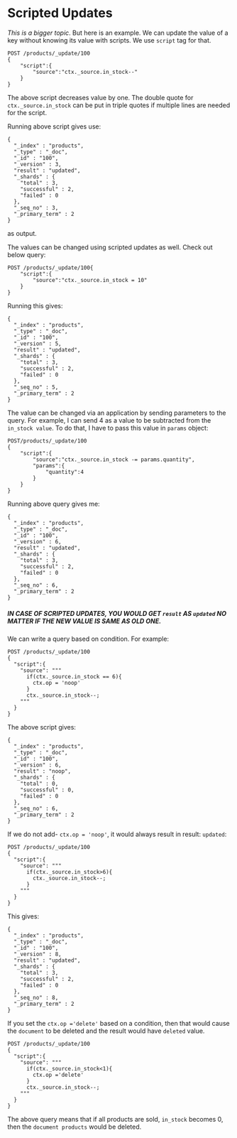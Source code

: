 # Scripted Updates

*This is a bigger topic*. But here is an example. We can update the value of a key without knowing its value with scripts. We use `script` tag for that.

```
POST /products/_update/100
{
	"script":{
		"source":"ctx._source.in_stock--"
	}
}
```
The above script decreases value by one.
The double quote for `ctx._source.in_stock` can be put in triple quotes if multiple lines are needed for the script.

Running above script gives use:
```
{
  "_index" : "products",
  "_type" : "_doc",
  "_id" : "100",
  "_version" : 3,
  "result" : "updated",
  "_shards" : {
    "total" : 3,
    "successful" : 2,
    "failed" : 0
  },
  "_seq_no" : 3,
  "_primary_term" : 2
}
```
as output.


The values can be changed using scripted updates as well.
Check out below query:
```
POST /products/_update/100{
	"script":{
		"source":"ctx._source.in_stock = 10"
	}
}
```
Running this gives:
```
{
  "_index" : "products",
  "_type" : "_doc",
  "_id" : "100",
  "_version" : 5,
  "result" : "updated",
  "_shards" : {
    "total" : 3,
    "successful" : 2,
    "failed" : 0
  },
  "_seq_no" : 5,
  "_primary_term" : 2
}
```

The value can be changed via an application by sending parameters to the query.
For example, I can send 4 as a value to be subtracted from the `in_stock value`. To do that, I have to pass this value in `params` object:
```
POST/products/_update/100
{
	"script":{
		"source":"ctx._source.in_stock -= params.quantity",
		"params":{
			"quantity":4
		}
	}
}
```
Running above query gives me:
```
{
  "_index" : "products",
  "_type" : "_doc",
  "_id" : "100",
  "_version" : 6,
  "result" : "updated",
  "_shards" : {
    "total" : 3,
    "successful" : 2,
    "failed" : 0
  },
  "_seq_no" : 6,
  "_primary_term" : 2
}
```

##### IN CASE OF SCRIPTED UPDATES, YOU WOULD GET `result` AS `updated` NO MATTER IF THE NEW VALUE IS SAME AS OLD ONE.

We can write a query based on condition. For example:
```
POST /products/_update/100
{
  "script":{
    "source": """
      if(ctx._source.in_stock == 6){
        ctx.op = 'noop'
      }
      ctx._source.in_stock--;
    """
  }
}
```
The above script gives:
```
{
  "_index" : "products",
  "_type" : "_doc",
  "_id" : "100",
  "_version" : 6,
  "result" : "noop",
  "_shards" : {
    "total" : 0,
    "successful" : 0,
    "failed" : 0
  },
  "_seq_no" : 6,
  "_primary_term" : 2
}
```

If we do not add- `ctx.op = 'noop'`, it would always result in result: `updated`:
```
POST /products/_update/100
{
  "script":{
    "source": """
      if(ctx._source.in_stock>6){
        ctx._source.in_stock--;
      }
    """
  }
}
```
This gives:
```
{
  "_index" : "products",
  "_type" : "_doc",
  "_id" : "100",
  "_version" : 8,
  "result" : "updated",
  "_shards" : {
    "total" : 3,
    "successful" : 2,
    "failed" : 0
  },
  "_seq_no" : 8,
  "_primary_term" : 2
}
```

If you set the `ctx.op ='delete'` based on a condition, then that would cause the `document` to be deleted and the result would have `deleted` value.

```
POST /products/_update/100
{
  "script":{
    "source": """
      if(ctx._source.in_stock<1){
        ctx.op ='delete'
      }
	  ctx._source.in_stock--;
    """
  }
}
```
The above query means that if all products are sold, `in_stock` becomes 0, then the `document products` would be deleted.